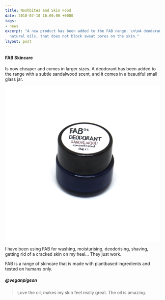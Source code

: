 ```yaml
---
title: Noshbites and Skin Food
date: 2018-07-10 16:00:00 +0000
tags:
- news
excerpt: "A new product has been added to the FAB range. \n\nA deodarant made from
  natural oils, that does not block sweat pores on the skin."
layout: post
---
```

#### FAB Skincare

Is now cheaper and comes in larger sizes. A deodorant has been added to the range with a subtle sandalwood scent, and it comes in a beautiful small glass jar.

![fab deodarant](/uploads/fab04-deodarant-5ml.jpeg)

I have been using FAB for washing, moisturising, deodorising, shaving, getting rid of a cracked skin on my heel… They just work.

FAB is a range of skincare that is made with plantbased ingredients and tested on humans only.

##### @veganpigeon

> Love the oil, makes my skin feel really great. The oil is amazing.
